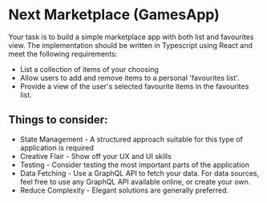 # Next Marketplace (GamesApp)

Your task is to build a simple marketplace app with both list and favourites view. The
implementation should be written in Typescript using React and meet the following
requirements:

- List a collection of items of your choosing
- Allow users to add and remove items to a personal 'favourites list'.
- Provide a view of the user's selected favourite items in the favourites list.

## Things to consider:

- State Management - A structured approach suitable for this type of application is
  required
- Creative Flair - Show off your UX and UI skills
- Testing - Consider testing the most important parts of the application
- Data Fetching - Use a GraphQL API to fetch your data. For data sources, feel free
  to use any GraphQL API available online, or create your own.
- Reduce Complexity - Elegant solutions are generally preferred.
